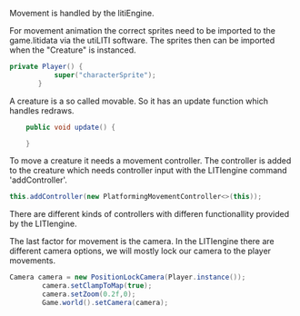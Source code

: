 Movement is handled by the litiEngine. 

For movement animation the correct sprites need to be imported to the game.litidata via the utiLITI software.
The sprites then can be imported when the "Creature" is instanced.
```JAVA
private Player() {
           super("characterSprite");
       }
```
A creature is a so called movable. So it has an update function which handles redraws.
```JAVA
    public void update() {

    }
``` 
To move a creature it needs a movement controller. The controller is added to the creature which needs controller input with the LITIengine command 'addController'. 
```JAVA
this.addController(new PlatformingMovementController<>(this)); 
```
There are different kinds of controllers with differen functionallity provided by the LITIengine.

The last factor for movement is the camera. In the LITIengine there are different camera options, we will mostly lock our camera to the player movements.
```JAVA
Camera camera = new PositionLockCamera(Player.instance());
        camera.setClampToMap(true);
        camera.setZoom(0.2f,0);
        Game.world().setCamera(camera);
```
